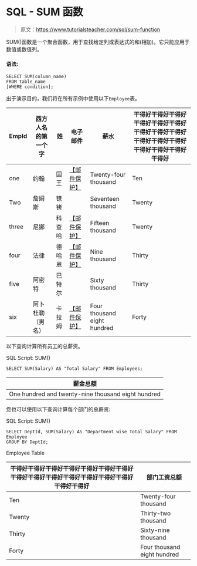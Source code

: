 # SQL - SUM 函数

> 原文：<https://www.tutorialsteacher.com/sql/sum-function>

SUM()函数是一个聚合函数，用于查找给定列或表达式的和(相加)。它只能应用于数值或数值列。

#### 语法:

```
SELECT SUM(column_name)
FROM table_name
[WHERE condition]; 
```

出于演示目的，我们将在所有示例中使用以下`Employee`表。

| EmpId | 西方人名的第一个字 | 姓 | 电子邮件 | 薪水 | 干得好干得好干得好干得好干得好干得好干得好干得好干得好干得好干得好干得好干得好干得好干得好干得好 |
| --- | --- | --- | --- | --- | --- |
| one | 约翰 | 国王 | [【邮件保护】](/cdn-cgi/l/email-protection) | Twenty-four thousand | Ten |
| Two | 詹姆斯 | 镣铐 |  | Seventeen thousand | Twenty |
| three | 尼娜 | 科查哈 | [【邮件保护】](/cdn-cgi/l/email-protection) | Fifteen thousand | Twenty |
| four | 法律 | 德哈恩 | [【邮件保护】](/cdn-cgi/l/email-protection) | Nine thousand | Thirty |
| five | 阿密特 | 巴特尔 |  | Sixty thousand | Thirty |
| six | 阿卜杜勒（男名） | 卡拉姆 | [【邮件保护】](/cdn-cgi/l/email-protection) | Four thousand eight hundred | Forty |

以下查询计算所有员工的总薪资。

SQL Script: SUM() 

```
SELECT SUM(Salary) AS "Total Salary" FROM Employees; 
```

| 薪金总额 |
| --- |
| One hundred and twenty-nine thousand eight hundred |

您也可以使用以下查询计算每个部门的总薪资:

SQL Script: SUM() 

```
SELECT DeptId, SUM(Salary) AS "Department wise Total Salary" FROM Employee 
GROUP BY DeptId; 
```

Employee Table

| 干得好干得好干得好干得好干得好干得好干得好干得好干得好干得好干得好干得好干得好干得好干得好干得好 | 部门工资总额 |
| --- | --- |
| Ten | Twenty-four thousand |
| Twenty | Thirty-two thousand |
| Thirty | Sixty-nine thousand |
| Forty | Four thousand eight hundred |**